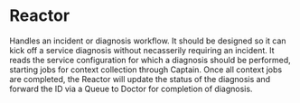 # Reactor

Handles an incident or diagnosis workflow. It should be designed so it can kick off a service diagnosis without necasserily requiring an incident.
It reads the service configuration for which a diagnosis should be performed, starting jobs for context collection through Captain.
Once all context jobs are completed, the Reactor will update the status of the diagnosis and forward the ID via a Queue to Doctor for completion of diagnosis.
